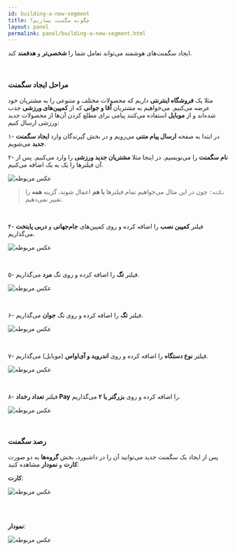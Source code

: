 ```yaml
---
id: building-a-new-segment
title: چگونه سگمنت بسازیم؟
layout: panel
permalink: panel/building-a-new-segment.html
---
```


ایجاد سگمنت‌های هوشمند می‌تواند تعامل شما را **شخصی‌تر** و **هدفمند** کند.

<br>

### مراحل ایجاد سگمنت

مثلا یک **فروشگاه اینترنتی** داریم که محصولات مختلف و متنوعی را به مشتریان خود عرضه می‌کنیم.
می‌خواهیم به مشتریان **آقا و جوانی** که از **کمپین‌های ورزشی** جذب شده‌اند و از **موبایل** استفاده می‌کنند پیامی برای مطلع کردن آن‌ها از محصولات جدید ورزشی ارسال کنیم:

۱- در ابتدا به صفحه **ارسال پیام متنی** می‌رویم و در بخش گیرندگان وارد **ایجاد سگمنت جدید** می‌شویم.

۲- **نام سگمنت** را می‌نویسیم. در اینجا مثلا **مشتریان جدید ورزشی** را وارد می‌کنیم. پس از آن فیلترها را یک به یک اضافه می‌کنیم. 

 ![عکس مربوطه](http://uupload.ir/files/qkbp_all-filters.png)

> `نکته:` چون در این مثال می‌خواهیم تمام فیلترها **با هم** اعمال شوند، گزینه **همه** را تغییر نمی‌دهیم.

<br>

۴- فیلتر **کمپین نصب** را اضافه کرده و روی کمپین‌های **جام‌جهانی** و **دربی پایتخت** می‌گذاریم. 

 ![عکس مربوطه](http://uupload.ir/files/k7jd_aquisition-campaign.png)

<br>

۵- فیلتر **تگ** را اضافه کرده و روی تگ **مرد** می‌گذاریم.

 ![عکس مربوطه](http://uupload.ir/files/yrpy_male-tag.png)

<br>

۶- فیلتر **تگ** را اضافه کرده و روی تگ **جوان** می‌گذاریم.

 ![عکس مربوطه](http://uupload.ir/files/pcz_teenage-tag.png)

<br>

۷- فیلتر **نوع دستگاه** را اضافه کرده و روی **اندروید و آی‌اواس** (موبایل) می‌گذاریم.

 ![عکس مربوطه](http://uupload.ir/files/koda_mobile-filter.png)

<br>

۸- فیلتر **تعداد رخداد Pay** را اضافه کرده و روی **بزرگتر یا ۲** می‌گذاریم.

 ![عکس مربوطه](http://uupload.ir/files/mxv_behavior-filter.png)

<br>

### رصد سگمنت‌

پس از ایجاد یک سگمنت جدید می‌توانید آن را در داشبورد، بخش **گروه‌ها** به دو صورت **کارت** و **نمودار** مشاهده کنید:

**کارت**:

 ![عکس مربوطه](http://uupload.ir/files/4k81_segment-cart1.png)

<br><br>

**نمودار**:

 ![عکس مربوطه](http://uupload.ir/files/jtw3_segment-chart1.png)
